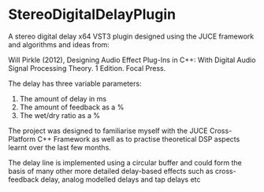 # StereoDigitalDelayPlugin

A stereo digital delay x64 VST3 plugin designed using the JUCE framework and algorithms and ideas from:

Will Pirkle (2012), Designing Audio Effect Plug-Ins in C++: With Digital Audio Signal Processing Theory. 1 Edition. Focal Press.

The delay has three variable parameters:
  1. The amount of delay in ms
  2. The amount of feedback as a %
  3. The wet/dry ratio as a %

The project was designed to familiarise myself with the JUCE Cross-Platform C++ Framework as well as to practise theoretical DSP aspects learnt over the last few months.

The delay line is implemented using a circular buffer and could form the basis of many other more detailed delay-based effects such as cross-feedback delay, analog modelled delays and tap delays etc
